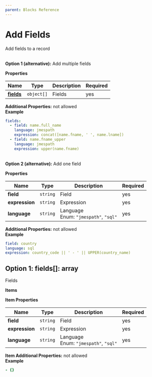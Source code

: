 ```yaml
---
parent: Blocks Reference
---
```


# Add Fields

Add fields to a record


   
**Option 1 (alternative):** 
Add multiple fields


**Properties**

|Name|Type|Description|Required|
|----|----|-----------|--------|
|[**fields**](#option1fields)|`object[]`|Fields<br/>|yes|

**Additional Properties:** not allowed  
**Example**

```yaml
fields:
  - field: name.full_name
    language: jmespath
    expression: concat([name.fname, ' ', name.lname])
  - field: name.fname_upper
    language: jmespath
    expression: upper(name.fname)

```


   
**Option 2 (alternative):** 
Add one field


**Properties**

|Name|Type|Description|Required|
|----|----|-----------|--------|
|**field**|`string`|Field<br/>|yes|
|**expression**|`string`|Expression<br/>|yes|
|**language**|`string`|Language<br/>Enum: `"jmespath"`, `"sql"`<br/>|yes|

**Additional Properties:** not allowed  
**Example**

```yaml
field: country
language: sql
expression: country_code || ' - ' || UPPER(country_name)

```


<a name="option1fields"></a>
## Option 1: fields\[\]: array

Fields


**Items**

**Item Properties**

|Name|Type|Description|Required|
|----|----|-----------|--------|
|**field**|`string`|Field<br/>|yes|
|**expression**|`string`|Expression<br/>|yes|
|**language**|`string`|Language<br/>Enum: `"jmespath"`, `"sql"`<br/>|yes|

**Item Additional Properties:** not allowed  
**Example**

```yaml
- {}

```


